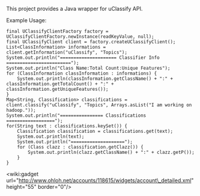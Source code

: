 This project provides a Java wrapper for uClassify API.

Example Usage:
```
final UClassifyClientFactory factory = UClassifyClientFactory.newInstance(readKeyValue, null);
final UClassifyClient client = factory.createUClassifyClient();
List<ClassInformation> informations = client.getInformation("uClassify", "Topics");
System.out.println("===================== Classifier Info ========================");
System.out.println("Class Name:Total Count:Unique Features");
for (ClassInformation classInformation : informations) {
	System.out.println(classInformation.getClassName() + ":" + classInformation.getTotalCount() + ":" + classInformation.getUniqueFeatures());
}
Map<String, Classification> classifications = client.classify("uClassify", "Topics", Arrays.asList("I am working on hadoop."));
System.out.println("================ Classifications ==================");
for(String text : classifications.keySet()) {
	Classification classification = classifications.get(text);
	System.out.println(text);
	System.out.println("====================");
	for (Class clazz : classification.getClazz()) {
		System.out.println(clazz.getClassName() + ":" + clazz.getP());
	}
}
```

&lt;wiki:gadget url="http://www.ohloh.net/accounts/118615/widgets/account\_detailed.xml" height="55" border="0"/&gt;